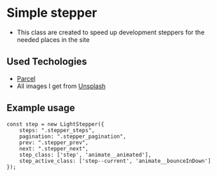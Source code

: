 # Simple stepper
- This class are created to speed up development steppers for the needed places in the site

## Used Techologies
- [Parcel](https://parceljs.org)
- All images I get from [Unsplash](https://unsplash.com)

## Example usage
```
const step = new LightStepper({
    steps: ".stepper_steps",
    pagination: ".stepper_pagination",
    prev: ".stepper_prev",
    next: ".stepper_next",
    step_class: ['step', 'animate__animated'],
    step_active_class: ['step--current', 'animate__bounceInDown']
});
```
